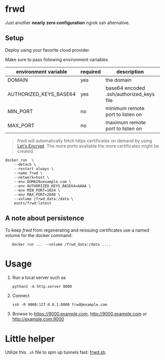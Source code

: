 # frwd
Just another **nearly zero configuration** ngrok ssh alternative.

## Setup
Deploy using your favorite cloud provider.

Make sure to pass following environment variables

| environment variable   | required | description                               | example         |
|------------------------|----------|-------------------------------------------|-----------------|
| DOMAIN                 | yes      | the domain                                | example.com     |
| AUTHORIZED_KEYS_BASE64 | yes      | base64 encoded .ssh/authorized_keys file  | AAAA            |
| MIN_PORT               | no       | minimum remote port to listen on          | 1024 (default)  |
| MAX_PORT               | no       | maximum remote port to listen on          | 2048 (default)  |

> frwd will automatically fetch https certificates on demand by using [Let's Encrypt](https://letsencrypt.org).
> The more ports available the more certificates might be created. 

```shell
docker run  \
    --detach \
    --restart always \
    --name frwd \
    --network=host \
    --env DOMAIN=example.com \
    --env AUTHORIZED_KEYS_BASE64=AAAA \
    --env MIN_PORT=1024 \
    --env MAX_PORT=2048 \
    --volume /frwd_data:/data \
    eunts/frwd:latest
```

## A note about persistence
To keep *frwd* from regenerating and reissuing certificates use a named volume for the docker command:
```shell
   docker run ... --volume /frwd_data:/data ....
```


# Usage

1. Run a local server such as
   ```
   python3 -m http.server 8000
   ```
2. Connect
   ```
   ssh -R 9000:127.0.0.1:8000 frwd@example.com
   ```
3. Browse to https://9000.example.com, http://9000.example.com or http://example.com:9000


# Little helper
Utilize this `.sh` file to spin up tunnels fast:
[frwd.sh](frwd.sh).

